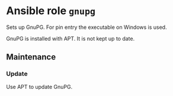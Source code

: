 # Ansible role `gnupg`

Sets up GnuPG. For pin entry the executable on Windows is used.

GnuPG is installed with APT. It is not kept up to date.

## Maintenance

### Update

Use APT to update GnuPG.
